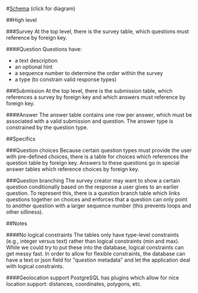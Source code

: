 #[Schema](relationships.real.large.png) (click for diagram)

##High level

###Survey
At the top level, there is the survey table, which questions must reference by foreign key.

####Question
Questions have:
- a text description
- an optional hint
- a sequence number to determine the order within the survey
- a type (to constrain valid response types)

###Submission
At the top level, there is the submission table, which references a survey by foreign key and which answers must reference by foreign key.

####Answer
The answer table contains one row per answer, which must be associated with a valid submission and question. The answer type is constrained by the question type.

##Specifics

###Question choices
Because certain question types must provide the user with pre-defined choices, there is a table for choices which references the question table by foreign key. Answers to these questions go in special answer tables which reference choices by foreign key.

###Question branching
The survey creator may want to show a certain question conditionally based on the response a user gives to an earlier question. To represent this, there is a question branch table which links questions together on choices and enforces that a question can only point to another question with a larger sequence number (this prevents loops and other silliness).

##Notes

####No logical constraints
The tables only have type-level constraints (e.g., integer versus text) rather than logical constraints (min and max). While we could try to put these into the database, logical constraints can get messy fast. In order to allow for flexible constraints, the database can have a text or json field for "question metadata" and let the application deal with logical constraints.

####Geolocation support
PostgreSQL has plugins which allow for nice location support: distances, coordinates, polygons, etc.
